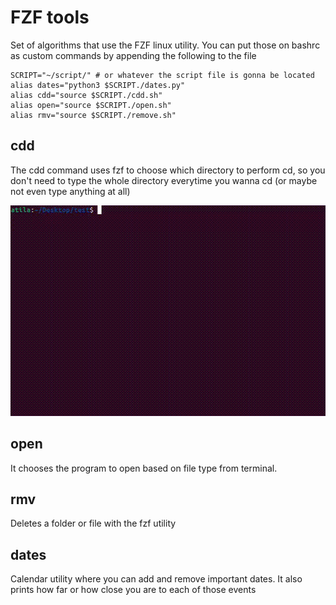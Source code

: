 # FZF tools

Set of algorithms that use the FZF linux utility. You can put those on bashrc as custom commands by appending the following to the file

```shell
SCRIPT="~/script/" # or whatever the script file is gonna be located
alias dates="python3 $SCRIPT./dates.py"
alias cdd="source $SCRIPT./cdd.sh"
alias open="source $SCRIPT./open.sh"
alias rmv="source $SCRIPT./remove.sh"
```



## cdd

The cdd command uses fzf to choose which directory to perform cd, so you don't need to type the whole directory everytime you wanna cd (or maybe not even type anything at all)

<img src="https://github.com/4tila/FZF_tools/blob/main/imgs/output.gif" width="512" height="337" />

## open

It chooses the program to open based on file type from terminal. 

## rmv

Deletes a folder or file with the fzf utility

## dates

Calendar utility where you can add and remove important dates. It also prints how far or how close you are to each of those events


